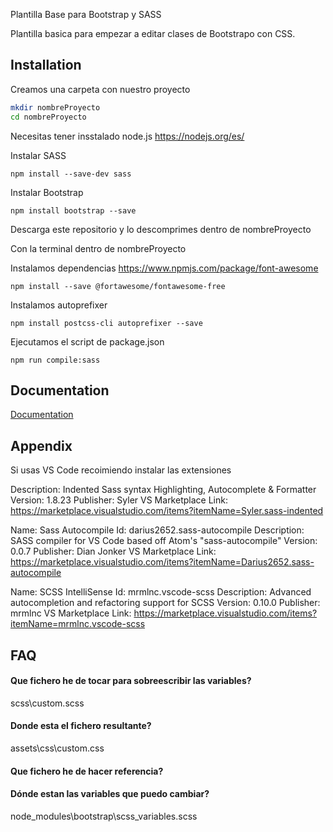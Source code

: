 Plantilla Base para Bootstrap y SASS

Plantilla basica para empezar a editar clases de Bootstrapo con CSS.


## Installation

Creamos una carpeta con nuestro proyecto

```bash
mkdir nombreProyecto
cd nombreProyecto
```
Necesitas tener insstalado node.js
https://nodejs.org/es/


Instalar SASS
```
npm install --save-dev sass
```

Instalar Bootstrap
```
npm install bootstrap --save
```
Descarga este repositorio y lo descomprimes dentro de nombreProyecto


Con la terminal dentro de nombreProyecto 

Instalamos dependencias https://www.npmjs.com/package/font-awesome
```
npm install --save @fortawesome/fontawesome-free
```

Instalamos autoprefixer

```
npm install postcss-cli autoprefixer --save
```

Ejecutamos el script de package.json
```
npm run compile:sass
```



## Documentation

[Documentation](https://linktodocumentation)


## Appendix

Si usas VS Code recoimiendo instalar las extensiones 

Description: Indented Sass syntax Highlighting, Autocomplete & Formatter
Version: 1.8.23
Publisher: Syler
VS Marketplace Link: https://marketplace.visualstudio.com/items?itemName=Syler.sass-indented

Name: Sass Autocompile
Id: darius2652.sass-autocompile
Description: SASS compiler for VS Code based off Atom's "sass-autocompile"
Version: 0.0.7
Publisher: Dian Jonker
VS Marketplace Link: https://marketplace.visualstudio.com/items?itemName=Darius2652.sass-autocompile

Name: SCSS IntelliSense
Id: mrmlnc.vscode-scss
Description: Advanced autocompletion and refactoring support for SCSS
Version: 0.10.0
Publisher: mrmlnc
VS Marketplace Link: https://marketplace.visualstudio.com/items?itemName=mrmlnc.vscode-scss


## FAQ

#### Que fichero he de tocar para sobreescribir las variables?

scss\custom.scss

#### Donde esta el fichero resultante?

assets\css\custom.css
#### Que fichero he de hacer referencia?

<link rel="stylesheet" href="assets/css/custom.css">

#### Dónde estan las variables que puedo cambiar?

node_modules\bootstrap\scss\_variables.scss

